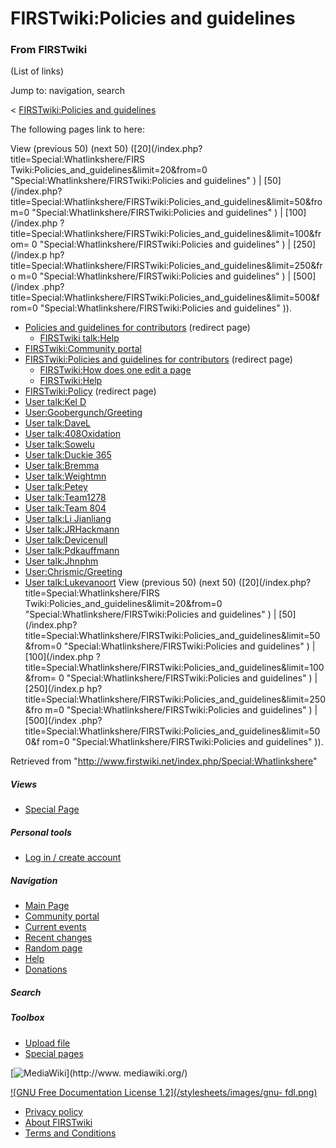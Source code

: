 # FIRSTwiki:Policies and guidelines

### From FIRSTwiki

(List of links)

Jump to: navigation, search

&lt; [FIRSTwiki:Policies and
guidelines](/index.php?title=FIRSTwiki:Policies_and_guidelines&redirect=no
"FIRSTwiki:Policies and guidelines" )  

The following pages link to here:

View (previous 50) (next 50) ([20](/index.php?title=Special:Whatlinkshere/FIRS
Twiki:Policies_and_guidelines&limit=20&from=0
"Special:Whatlinkshere/FIRSTwiki:Policies and guidelines" ) | [50](/index.php?
title=Special:Whatlinkshere/FIRSTwiki:Policies_and_guidelines&limit=50&from=0
"Special:Whatlinkshere/FIRSTwiki:Policies and guidelines" ) | [100](/index.php
?title=Special:Whatlinkshere/FIRSTwiki:Policies_and_guidelines&limit=100&from=
0 "Special:Whatlinkshere/FIRSTwiki:Policies and guidelines" ) | [250](/index.p
hp?title=Special:Whatlinkshere/FIRSTwiki:Policies_and_guidelines&limit=250&fro
m=0 "Special:Whatlinkshere/FIRSTwiki:Policies and guidelines" ) | [500](/index
.php?title=Special:Whatlinkshere/FIRSTwiki:Policies_and_guidelines&limit=500&f
rom=0 "Special:Whatlinkshere/FIRSTwiki:Policies and guidelines" )).

  * [Policies and guidelines for contributors](/index.php?title=Policies_and_guidelines_for_contributors&redirect=no "Policies and guidelines for contributors" ) (redirect page) 
    * [FIRSTwiki talk:Help](/index.php/FIRSTwiki_talk:Help "FIRSTwiki talk:Help" )
  * [FIRSTwiki:Community portal](/index.php/FIRSTwiki:Community_portal "FIRSTwiki:Community portal" )
  * [FIRSTwiki:Policies and guidelines for contributors](/index.php?title=FIRSTwiki:Policies_and_guidelines_for_contributors&redirect=no "FIRSTwiki:Policies and guidelines for contributors" ) (redirect page) 
    * [FIRSTwiki:How does one edit a page](/index.php/FIRSTwiki:How_does_one_edit_a_page "FIRSTwiki:How does one edit a page" )
    * [FIRSTwiki:Help](/index.php/FIRSTwiki:Help "FIRSTwiki:Help" )
  * [FIRSTwiki:Policy](/index.php?title=FIRSTwiki:Policy&redirect=no "FIRSTwiki:Policy" ) (redirect page) 
  * [User talk:Kel D](/index.php/User_talk:Kel_D "User talk:Kel D" )
  * [User:Goobergunch/Greeting](/index.php/User:Goobergunch/Greeting "User:Goobergunch/Greeting" )
  * [User talk:DaveL](/index.php/User_talk:DaveL "User talk:DaveL" )
  * [User talk:408Oxidation](/index.php/User_talk:408Oxidation "User talk:408Oxidation" )
  * [User talk:Sowelu](/index.php/User_talk:Sowelu "User talk:Sowelu" )
  * [User talk:Duckie 365](/index.php/User_talk:Duckie_365 "User talk:Duckie 365" )
  * [User talk:Bremma](/index.php/User_talk:Bremma "User talk:Bremma" )
  * [User talk:Weightmn](/index.php/User_talk:Weightmn "User talk:Weightmn" )
  * [User talk:Petey](/index.php/User_talk:Petey "User talk:Petey" )
  * [User talk:Team1278](/index.php/User_talk:Team1278 "User talk:Team1278" )
  * [User talk:Team 804](/index.php/User_talk:Team_804 "User talk:Team 804" )
  * [User talk:Li Jianliang](/index.php/User_talk:Li_Jianliang "User talk:Li Jianliang" )
  * [User talk:JRHackmann](/index.php/User_talk:JRHackmann "User talk:JRHackmann" )
  * [User talk:Devicenull](/index.php/User_talk:Devicenull "User talk:Devicenull" )
  * [User talk:Pdkauffmann](/index.php/User_talk:Pdkauffmann "User talk:Pdkauffmann" )
  * [User talk:Jhnphm](/index.php/User_talk:Jhnphm "User talk:Jhnphm" )
  * [User:Chrismic/Greeting](/index.php/User:Chrismic/Greeting "User:Chrismic/Greeting" )
  * [User talk:Lukevanoort](/index.php/User_talk:Lukevanoort "User talk:Lukevanoort" )
View (previous 50) (next 50) ([20](/index.php?title=Special:Whatlinkshere/FIRS
Twiki:Policies_and_guidelines&limit=20&from=0
"Special:Whatlinkshere/FIRSTwiki:Policies and guidelines" ) | [50](/index.php?
title=Special:Whatlinkshere/FIRSTwiki:Policies_and_guidelines&limit=50&from=0
"Special:Whatlinkshere/FIRSTwiki:Policies and guidelines" ) | [100](/index.php
?title=Special:Whatlinkshere/FIRSTwiki:Policies_and_guidelines&limit=100&from=
0 "Special:Whatlinkshere/FIRSTwiki:Policies and guidelines" ) | [250](/index.p
hp?title=Special:Whatlinkshere/FIRSTwiki:Policies_and_guidelines&limit=250&fro
m=0 "Special:Whatlinkshere/FIRSTwiki:Policies and guidelines" ) | [500](/index
.php?title=Special:Whatlinkshere/FIRSTwiki:Policies_and_guidelines&limit=500&f
rom=0 "Special:Whatlinkshere/FIRSTwiki:Policies and guidelines" )).

Retrieved from "<http://www.firstwiki.net/index.php/Special:Whatlinkshere>"

##### Views

  * [Special Page](/index.php/Special:Whatlinkshere/FIRSTwiki:Policies_and_guidelines)

##### Personal tools

  * [Log in / create account](/index.php?title=Special:Userlogin&returnto=Special:Whatlinkshere)

[](/index.php/Main_Page "Main Page" )

##### Navigation

  * [Main Page](/index.php/Main_Page)
  * [Community portal](/index.php/FIRSTwiki:Community_portal)
  * [Current events](/index.php/Current_events)
  * [Recent changes](/index.php/Special:Recentchanges)
  * [Random page](/index.php/Special:Random)
  * [Help](/index.php/Help:Contents)
  * [Donations](/index.php/FIRSTwiki:Site_support)

##### Search



##### Toolbox

  * [Upload file](/index.php/Special:Upload)
  * [Special pages](/index.php/Special:Specialpages)

[![MediaWiki](/skins/common/images/poweredby_mediawiki_88x31.png)](http://www.
mediawiki.org/)

[![GNU Free Documentation License 1.2](/stylesheets/images/gnu-
fdl.png)](http://www.gnu.org/copyleft/fdl.html)

  * [Privacy policy](/index.php/FIRSTwiki:Privacy_policy "FIRSTwiki:Privacy policy" )
  * [About FIRSTwiki](/index.php/FIRSTwiki:About "FIRSTwiki:About" )
  * [Terms and Conditions](/index.php/FIRSTwiki:Terms_and_conditions "FIRSTwiki:Terms and conditions" )

